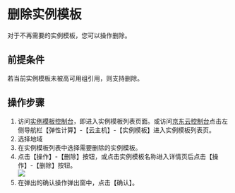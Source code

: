 # 删除实例模板
对于不再需要的实例模板，您可以操作删除。

## 前提条件
若当前实例模板未被高可用组引用，则支持删除。

## 操作步骤
1. 访问[实例模板控制台](https://cns-console.jdcloud.com/host/launchtemplate/list)，即进入实例模板列表页面。或访问[京东云控制台](https://console.jdcloud.com)点击左侧导航栏【弹性计算】-【云主机】-【实例模板】进入实例模板列表页。
2. 选择地域
3. 在实例模板列表中选择需要删除的实例模板。
4. 点击【操作】-【删除】按钮，或点击实例模板名称进入详情页后点击【操作】-【删除】按钮。<br>![](../../../../../image/vm/deletetemp.png)
5. 在弹出的确认操作弹出窗中，点击【确认】。